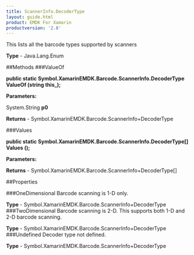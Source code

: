 ```yaml
---
title: ScannerInfo.DecoderType
layout: guide.html
product: EMDK For Xamarin 
productversion: '2.8' 
---
```

This lists all the barcode types supported by scanners

**Type** - Java.Lang.Enum

##Methods
###ValueOf

**public static Symbol.XamarinEMDK.Barcode.ScannerInfo.DecoderType ValueOf (string this_);**


        

**Parameters:**

System.String **p0** 

**Returns** - Symbol.XamarinEMDK.Barcode.ScannerInfo+DecoderType

###Values

**public static Symbol.XamarinEMDK.Barcode.ScannerInfo.DecoderType[] Values ();**


        

**Parameters:**

**Returns** - Symbol.XamarinEMDK.Barcode.ScannerInfo+DecoderType[]

##Properties

###OneDimensional
Barcode scanning is 1-D only.

**Type** - Symbol.XamarinEMDK.Barcode.ScannerInfo+DecoderType
###TwoDimensional
Barcode scanning is 2-D. This supports both 1-D and 2-D barcode scanning.

**Type** - Symbol.XamarinEMDK.Barcode.ScannerInfo+DecoderType
###Undefined
Decoder type not defined.

**Type** - Symbol.XamarinEMDK.Barcode.ScannerInfo+DecoderType

